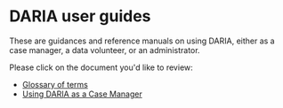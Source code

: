 # DARIA user guides

These are guidances and reference manuals on using DARIA, either as a case manager, a data volunteer, or an administrator.

Please click on the document you'd like to review:

* [Glossary of terms](GLOSSARY.md)
* [Using DARIA as a Case Manager](CASE_MANAGERS.md)
<!-- * [DARIA's data and analytics tools](ANALYTICS.md) -->
<!-- * [Accounting functionality in DARIA](ACCOUNTANTS.md) -->
<!-- * [Administering DARIA](ADMINS.md) -->
